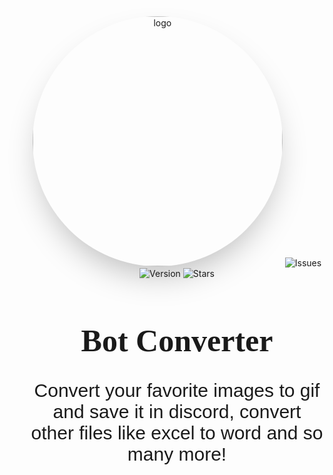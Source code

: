 <div class="container">
	<img
		src="https://vyrekxd.is-inside.me/6tDo7FK4.png"
		class="logo"
		alt="logo"
	/>
	<img
		src="https://img.shields.io/github/issues-raw/VyrekXD/BotConverter?color=%23FF0000&label=open%20issues&logo=github&style=for-the-badge"
		alt="Issues"
	/>
	<img
		src="https://img.shields.io/github/package-json/v/VyrekXD/BotConverter?logoColor=%23FFFFFF&logo=v&style=for-the-badge"
		alt="Version"
	/>
	<img
		src="https://img.shields.io/github/stars/VyrekXD/BotConverter?logo=starship&logoColor=%23FFFFFF&style=for-the-badge"
		alt="Stars"
	/>
	<h1>Bot Converter</h1>
	<p>
		Convert your favorite images to gif and save it in discord, convert
		<br />
		other files like excel to word and so many more!
	</p>
</div>

<style>
	@import url('https://fonts.googleapis.com/css2?family=Righteous&display=swap');
	@import url('https://fonts.googleapis.com/css2?family=PT+Sans&display=swap');

	.container {
		align-items: center;
		text-align: center;
	}

	.container h1 {
		font-family: 'Righteous', cursive;
		font-size: 50px;
	}

	.container p {
		font-family: 'PT Sans', sans-serif;
		font-size: 30px;
	}

	.logo {
		--ring-shadow: 0 0 transparent;
		--ring-offset-shadow: 0 0 transparent;
		--shadow: 0 25px 50px -12px rgba(0, 0, 0, 0.25);

		border-radius: 9999px;
		border-width: 1000px;
		width: 400px;
		height: 400px;

		box-shadow: var(--ring-offset-shadow, 0 0 #0000),
			var(--ring-shadow, 0 0 #0000), var(--shadow);
	}
</style>
